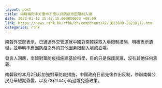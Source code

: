 ```yaml
---
layout: post
title: 南韓稱向中方重申不應以非防疫原因限制入境
date: 2023-01-12 15:47:15.000000000 +08:00
link: https://news.rthk.hk/rthk/ch/component/k2/1683600-20230112.htm
categories: rthk
---
```


南韓外交部表示，已通過外交管道就中國對南韓採取入境限制措施，明確表示遺憾，並申明不應因防疫之外的其他因素限制入境的立場。

發言人回應，南韓對華防疫措施建基於科學，目的只是保護民眾，沒有其他任何涵義。

南韓政府本月2日起加強對華防疫措施，中國政府日前先後作出反制，停辦南韓公民赴華短期簽證，以及72和144小時過境免簽政策。
